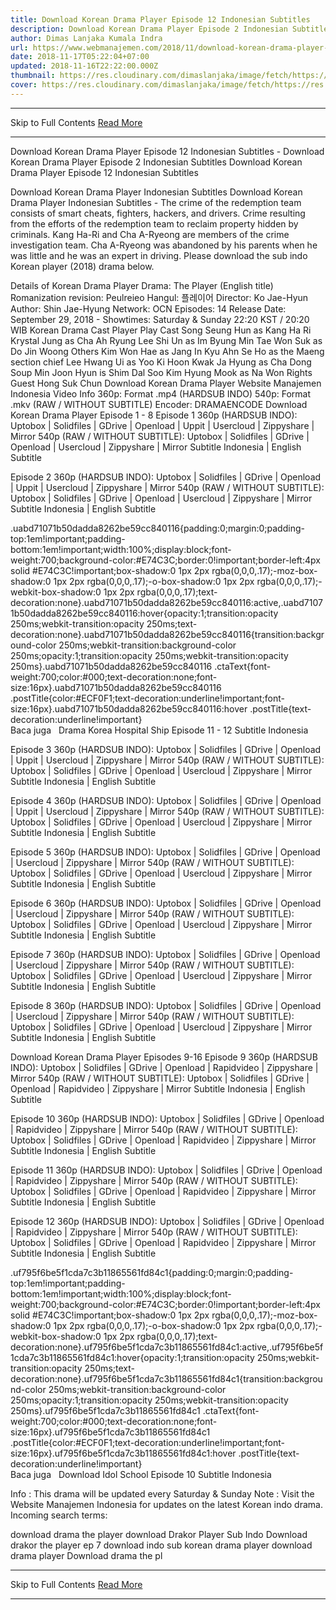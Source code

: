 ```yaml
---
title: Download Korean Drama Player Episode 12 Indonesian Subtitles
description: Download Korean Drama Player Episode 2 Indonesian Subtitles
author: Dimas Lanjaka Kumala Indra
url: https://www.webmanajemen.com/2018/11/download-korean-drama-player-episode-12.html
date: 2018-11-17T05:22:04+07:00
updated: 2018-11-16T22:22:00.000Z
thumbnail: https://res.cloudinary.com/dimaslanjaka/image/fetch/https://res.cloudinary.com/practicaldev/image/fetch/www.dramaencode.com/wp-content/uploads/2018/09/Download-Drama-Korea-Player-Subtitle-Indonesia.jpg?resize=520%2C343&ssl=1
cover: https://res.cloudinary.com/dimaslanjaka/image/fetch/https://res.cloudinary.com/practicaldev/image/fetch/www.dramaencode.com/wp-content/uploads/2018/09/Download-Drama-Korea-Player-Subtitle-Indonesia.jpg?resize=520%2C343&ssl=1
---
```


<hr/> Skip to Full Contents <a href="https://www.webmanajemen.com/2018/11/download-korean-drama-player-episode-12.html" rel="follow" class="button" id="read-more">Read More</a> <hr/> Download Korean Drama Player Episode 12 Indonesian Subtitles - Download Korean Drama Player Episode 2 Indonesian Subtitles Download Korean Drama Player Episode 12 Indonesian Subtitles 
 
  
 Download Korean Drama Player Indonesian Subtitles 
  Download Korean Drama Player Indonesian Subtitles - The crime of the redemption team consists of smart cheats, fighters, hackers, and drivers. Crime resulting from the efforts of the redemption team to reclaim property hidden by criminals. Kang Ha-Ri and Cha A-Ryeong are members of the crime investigation team. Cha A-Ryeong was abandoned by his parents when he was little and he was an expert in driving. Please download the sub indo Korean player (2018) drama below. 
  
 Details of Korean Drama Player 
  Drama: The Player (English title) 
Romanization revision: Peulreieo 
Hangul: 플레이어 
Director: Ko Jae-Hyun 
Author: Shin Jae-Hyung 
Network: OCN 
Episodes: 14 
Release Date: September 29, 2018 - 
Showtimes: Saturday & Sunday 22:20 KST / 20:20 WIB 
  Korean Drama Cast Player 
  Play Cast 
Song Seung Hun as Kang Ha Ri 
Krystal Jung as Cha Ah Ryung 
Lee Shi Un as Im Byung Min 
Tae Won Suk as Do Jin Woong 
  Others 
Kim Won Hae as Jang In Kyu 
Ahn Se Ho as the Maeng section chief 
Lee Hwang Ui as Yoo Ki Hoon 
Kwak Ja Hyung as Cha Dong Soup 
Min Joon Hyun is Shim Dal Soo 
Kim Hyung Mook as Na Won Rights 
  Guest 
Hong Suk Chun 
  Download Korean Drama Player 
  Website Manajemen Indonesia 
Video Info 
360p: Format .mp4 (HARDSUB INDO) 
540p: Format .mkv (RAW / WITHOUT SUBTITLE) 
Encoder: DRAMAENCODE 
  Download Korean Drama Player Episode 1 - 8 
  Episode 1 
360p (HARDSUB INDO): Uptobox | Solidfiles | GDrive | Openload | Uppit | Usercloud | Zippyshare | Mirror 
540p (RAW / WITHOUT SUBTITLE): Uptobox | Solidfiles | GDrive | Openload | Usercloud | Zippyshare | Mirror 
Subtitle Indonesia | English Subtitle 
  
 Episode 2 
360p (HARDSUB INDO): Uptobox | Solidfiles | GDrive | Openload | Uppit | Usercloud | Zippyshare | Mirror 
540p (RAW / WITHOUT SUBTITLE): Uptobox | Solidfiles | GDrive | Openload | Usercloud | Zippyshare | Mirror 
Subtitle Indonesia | English Subtitle 
  
  .uabd71071b50dadda8262be59cc840116{padding:0;margin:0;padding-top:1em!important;padding-bottom:1em!important;width:100%;display:block;font-weight:700;background-color:#E74C3C;border:0!important;border-left:4px solid #E74C3C!important;box-shadow:0 1px 2px rgba(0,0,0,.17);-moz-box-shadow:0 1px 2px rgba(0,0,0,.17);-o-box-shadow:0 1px 2px rgba(0,0,0,.17);-webkit-box-shadow:0 1px 2px rgba(0,0,0,.17);text-decoration:none}.uabd71071b50dadda8262be59cc840116:active,.uabd71071b50dadda8262be59cc840116:hover{opacity:1;transition:opacity 250ms;webkit-transition:opacity 250ms;text-decoration:none}.uabd71071b50dadda8262be59cc840116{transition:background-color 250ms;webkit-transition:background-color 250ms;opacity:1;transition:opacity 250ms;webkit-transition:opacity 250ms}.uabd71071b50dadda8262be59cc840116 .ctaText{font-weight:700;color:#000;text-decoration:none;font-size:16px}.uabd71071b50dadda8262be59cc840116 .postTitle{color:#ECF0F1;text-decoration:underline!important;font-size:16px}.uabd71071b50dadda8262be59cc840116:hover .postTitle{text-decoration:underline!important}  
 Baca juga   Drama Korea Hospital Ship Episode 11 - 12 Subtitle Indonesia 
  
  
 Episode 3 
 360p (HARDSUB INDO): Uptobox | Solidfiles | GDrive | Openload | Uppit | Usercloud | Zippyshare | Mirror 
540p (RAW / WITHOUT SUBTITLE): Uptobox | Solidfiles | GDrive | Openload | Usercloud | Zippyshare | Mirror 
Subtitle Indonesia | English Subtitle 
 
  
 Episode 4 
 360p (HARDSUB INDO): Uptobox | Solidfiles | GDrive | Openload | Uppit | Usercloud | Zippyshare | Mirror 
540p (RAW / WITHOUT SUBTITLE): Uptobox | Solidfiles | GDrive | Openload | Usercloud | Zippyshare | Mirror 
Subtitle Indonesia | English Subtitle 
 
  
 Episode 5 
 360p (HARDSUB INDO): Uptobox | Solidfiles | GDrive | Openload | Usercloud | Zippyshare | Mirror 
540p (RAW / WITHOUT SUBTITLE): Uptobox | Solidfiles | GDrive | Openload | Usercloud | Zippyshare | Mirror 
Subtitle Indonesia | English Subtitle 
 
  
 Episode 6 
 360p (HARDSUB INDO): Uptobox | Solidfiles | GDrive | Openload | Usercloud | Zippyshare | Mirror 
540p (RAW / WITHOUT SUBTITLE): Uptobox | Solidfiles | GDrive | Openload | Usercloud | Zippyshare | Mirror 
Subtitle Indonesia | English Subtitle 
 
  
 Episode 7 
 360p (HARDSUB INDO): Uptobox | Solidfiles | GDrive | Openload | Usercloud | Zippyshare | Mirror 
540p (RAW / WITHOUT SUBTITLE): Uptobox | Solidfiles | GDrive | Openload | Usercloud | Zippyshare | Mirror 
Subtitle Indonesia | English Subtitle 
  
 Episode 8 
 360p (HARDSUB INDO): Uptobox | Solidfiles | GDrive | Openload | Usercloud | Zippyshare | Mirror 
540p (RAW / WITHOUT SUBTITLE): Uptobox | Solidfiles | GDrive | Openload | Usercloud | Zippyshare | Mirror 
Subtitle Indonesia | English Subtitle 
  
 Download Korean Drama Player Episodes 9-16 
  Episode 9 
 360p (HARDSUB INDO): Uptobox | Solidfiles | GDrive | Openload | Rapidvideo | Zippyshare | Mirror 
540p (RAW / WITHOUT SUBTITLE): Uptobox | Solidfiles | GDrive | Openload | Rapidvideo | Zippyshare | Mirror 
Subtitle Indonesia | English Subtitle 
  
 Episode 10 
 360p (HARDSUB INDO): Uptobox | Solidfiles | GDrive | Openload | Rapidvideo | Zippyshare | Mirror 
540p (RAW / WITHOUT SUBTITLE): Uptobox | Solidfiles | GDrive | Openload | Rapidvideo | Zippyshare | Mirror 
Subtitle Indonesia | English Subtitle 
  
 Episode 11 
 360p (HARDSUB INDO): Uptobox | Solidfiles | GDrive | Openload | Rapidvideo | Zippyshare | Mirror 
540p (RAW / WITHOUT SUBTITLE): Uptobox | Solidfiles | GDrive | Openload | Rapidvideo | Zippyshare | Mirror 
Subtitle Indonesia | English Subtitle 
  
 Episode 12 
 360p (HARDSUB INDO): Uptobox | Solidfiles | GDrive | Openload | Rapidvideo | Zippyshare | Mirror 
540p (RAW / WITHOUT SUBTITLE): Uptobox | Solidfiles | GDrive | Openload | Rapidvideo | Zippyshare | Mirror 
Subtitle Indonesia | English Subtitle 
  
  .uf795f6be5f1cda7c3b11865561fd84c1{padding:0;margin:0;padding-top:1em!important;padding-bottom:1em!important;width:100%;display:block;font-weight:700;background-color:#E74C3C;border:0!important;border-left:4px solid #E74C3C!important;box-shadow:0 1px 2px rgba(0,0,0,.17);-moz-box-shadow:0 1px 2px rgba(0,0,0,.17);-o-box-shadow:0 1px 2px rgba(0,0,0,.17);-webkit-box-shadow:0 1px 2px rgba(0,0,0,.17);text-decoration:none}.uf795f6be5f1cda7c3b11865561fd84c1:active,.uf795f6be5f1cda7c3b11865561fd84c1:hover{opacity:1;transition:opacity 250ms;webkit-transition:opacity 250ms;text-decoration:none}.uf795f6be5f1cda7c3b11865561fd84c1{transition:background-color 250ms;webkit-transition:background-color 250ms;opacity:1;transition:opacity 250ms;webkit-transition:opacity 250ms}.uf795f6be5f1cda7c3b11865561fd84c1 .ctaText{font-weight:700;color:#000;text-decoration:none;font-size:16px}.uf795f6be5f1cda7c3b11865561fd84c1 .postTitle{color:#ECF0F1;text-decoration:underline!important;font-size:16px}.uf795f6be5f1cda7c3b11865561fd84c1:hover .postTitle{text-decoration:underline!important}  
 Baca juga   Download Idol School Episode 10 Subtitle Indonesia 
  
  
 Info : This drama will be updated every Saturday & Sunday 
  Note : Visit the Website Manajemen Indonesia for updates on the latest Korean indo drama. 
  Incoming search terms: 
   
 download drama the player 
  download Drakor Player Sub Indo 
  Download drakor the player ep 7 
  download indo sub korean drama player 
  download drama player 
  Download drama the pl <hr/> Skip to Full Contents <a href="https://www.webmanajemen.com/2018/11/download-korean-drama-player-episode-12.html" rel="follow" class="button" id="read-more">Read More</a> <hr/>